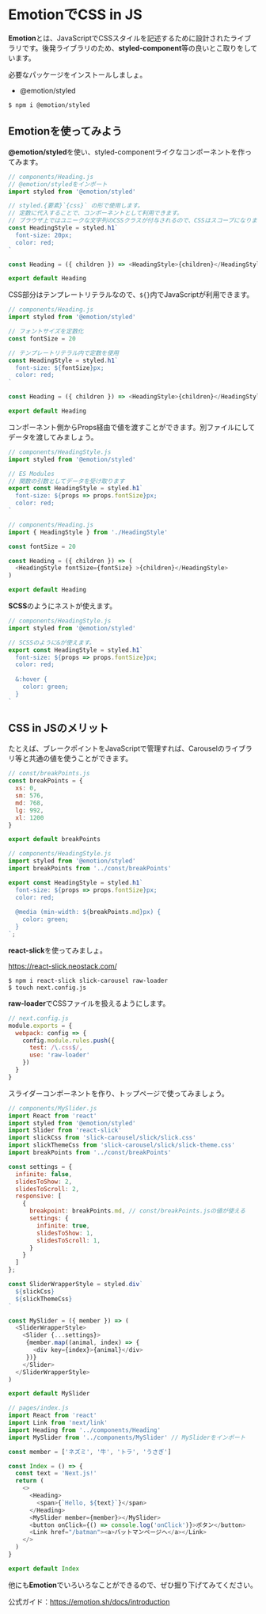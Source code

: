# EmotionでCSS in JS

**Emotion**とは、JavaScriptでCSSスタイルを記述するために設計されたライブラリです。後発ライブラリのため、**styled-component**等の良いとこ取りをしています。

必要なパッケージをインストールしましょ。

- @emotion/styled

```console
$ npm i @emotion/styled
```

## Emotionを使ってみよう

**@emotion/styled**を使い、styled-componentライクなコンポーネントを作ってみます。

```javascript
// components/Heading.js
// @emotion/styledをインポート
import styled from '@emotion/styled'

// styled.{要素}`{css}` の形で使用します。
// 定数に代入することで、コンポーネントとして利用できます。
// ブラウザ上ではユニークな文字列のCSSクラスが付与されるので、CSSはスコープになります。
const HeadingStyle = styled.h1`
  font-size: 20px;
  color: red;
`

const Heading = ({ children }) => <HeadingStyle>{children}</HeadingStyle>

export default Heading
```

CSS部分はテンプレートリテラルなので、`${}`内でJavaScriptが利用できます。

```javascript
// components/Heading.js
import styled from '@emotion/styled'

// フォントサイズを定数化
const fontSize = 20

// テンプレートリテラル内で定数を使用
const HeadingStyle = styled.h1`
  font-size: ${fontSize}px;
  color: red;
`

const Heading = ({ children }) => <HeadingStyle>{children}</HeadingStyle>

export default Heading
```

コンポーネント側からProps経由で値を渡すことができます。別ファイルにしてデータを渡してみましょう。

```javascript
// components/HeadingStyle.js
import styled from '@emotion/styled'

// ES Modules
// 関数の引数としてデータを受け取ります
export const HeadingStyle = styled.h1`
  font-size: ${props => props.fontSize}px;
  color: red;
`
```

```javascript
// components/Heading.js
import { HeadingStyle } from './HeadingStyle'

const fontSize = 20

const Heading = ({ children }) => (
  <HeadingStyle fontSize={fontSize} >{children}</HeadingStyle>
)

export default Heading
```

**SCSS**のようにネストが使えます。

```javascript
// components/HeadingStyle.js
import styled from '@emotion/styled'

// SCSSのように&が使えます。
export const HeadingStyle = styled.h1`
  font-size: ${props => props.fontSize}px;
  color: red;
  
  &:hover {
    color: green;
  }
`
```

## CSS in JSのメリット

たとえば、ブレークポイントをJavaScriptで管理すれば、Carouselのライブラリ等と共通の値を使うことができます。

```javascript
// const/breakPoints.js
const breakPoints = {
  xs: 0,
  sm: 576,
  md: 768,
  lg: 992,
  xl: 1200
}

export default breakPoints
```

```javascript
// components/HeadingStyle.js
import styled from '@emotion/styled'
import breakPoints from '../const/breakPoints'

export const HeadingStyle = styled.h1`
  font-size: ${props => props.fontSize}px;
  color: red;
  
  @media (min-width: ${breakPoints.md}px) {
    color: green;
  }
`;
```

**react-slick**を使ってみましょ。

https://react-slick.neostack.com/

```console
$ npm i react-slick slick-carousel raw-loader
$ touch next.config.js
```

**raw-loader**でCSSファイルを扱えるようにします。

```javascript
// next.config.js
module.exports = {
  webpack: config => {
    config.module.rules.push({
      test: /\.css$/,
      use: 'raw-loader'
    })
  }
}
```

スライダーコンポーネントを作り、トップページで使ってみましょう。

```javascript
// components/MySlider.js
import React from 'react'
import styled from '@emotion/styled'
import Slider from 'react-slick'
import slickCss from 'slick-carousel/slick/slick.css'
import slickThemeCss from 'slick-carousel/slick/slick-theme.css'
import breakPoints from '../const/breakPoints'

const settings = {
  infinite: false,
  slidesToShow: 2,
  slidesToScroll: 2,
  responsive: [
    {
      breakpoint: breakPoints.md, // const/breakPoints.jsの値が使える
      settings: {
        infinite: true,
        slidesToShow: 1,
        slidesToScroll: 1,
      }
    }
  ]
};

const SliderWrapperStyle = styled.div`
  ${slickCss}
  ${slickThemeCss}
`

const MySlider = ({ member }) => (
  <SliderWrapperStyle>
    <Slider {...settings}>
     {member.map((animal, index) => {
       <div key={index}>{animal}</div>
     })}
    </Slider>
  </SliderWrapperStyle>
)

export default MySlider
```

```javascript
// pages/index.js
import React from 'react'
import Link from 'next/link'
import Heading from '../components/Heading'
import MySlider from '../components/MySlider' // MySliderをインポート

const member = ['ネズミ', '牛', 'トラ', 'うさぎ']

const Index = () => {
  const text = 'Next.js!'
  return (
    <>
      <Heading>
        <span>{`Hello, ${text}`}</span>
      </Heading>
      <MySlider member={member}></MySlider>
      <button onClick={() => console.log('onClick')}>ボタン</button>
      <Link href="/batman"><a>バットマンページへ</a></Link>
    </>
  )
}

export default Index
```

他にも**Emotion**でいろいろなことができるので、ぜひ掘り下げてみてください。

公式ガイド：https://emotion.sh/docs/introduction